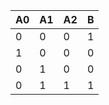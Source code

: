 | A0 | A1 | A2 | B  |
| -- | -- | -- | -- |
|  0 |  0 |  0 |  1 |
|  1 |  0 |  0 |  0 |
|  0 |  1 |  0 |  0 |
|  0 |  1 |  1 |  1 |